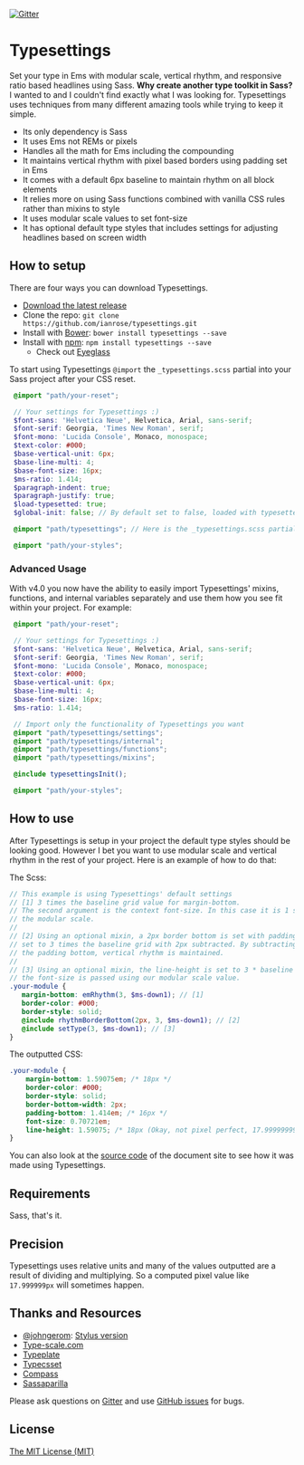 [![Gitter](https://badges.gitter.im/ianrose/typesettings.svg)](https://gitter.im/ianrose/typesettings?utm_source=badge&utm_medium=badge&utm_campaign=pr-badge)

Typesettings
============

Set your type in Ems with modular scale, vertical rhythm, and responsive ratio based headlines using Sass. **Why create another type toolkit in Sass?** I wanted to and I couldn't find exactly what I was looking for. Typesettings uses techniques from many different amazing tools while trying to keep it simple.

 * Its only dependency is Sass
 * It uses Ems not REMs or pixels
 * Handles all the math for Ems including the compounding
 * It maintains vertical rhythm with pixel based borders using padding set in Ems
 * It comes with a default 6px baseline to maintain rhythm on all block elements
 * It relies more on using Sass functions combined with vanilla CSS rules rather than mixins to style
 * It uses modular scale values to set font-size
 * It has optional default type styles that includes settings for adjusting headlines based on screen width

## How to setup

There are four ways you can download Typesettings.

* [Download the latest release](https://github.com/ianrose/typesettings/releases/latest)
* Clone the repo: `git clone https://github.com/ianrose/typesettings.git`
* Install with [Bower](http://bower.io/): `bower install typesettings --save`
* Install with [npm](https://www.npmjs.com): `npm install typesettings --save`
  * Check out [Eyeglass](https://github.com/sass-eyeglass/eyeglass)

To start using Typesettings `@import` the `_typesettings.scss` partial into your Sass project after your CSS reset.

```scss
 @import "path/your-reset";

 // Your settings for Typesettings :)
 $font-sans: 'Helvetica Neue', Helvetica, Arial, sans-serif;
 $font-serif: Georgia, 'Times New Roman', serif;
 $font-mono: 'Lucida Console', Monaco, monospace;
 $text-color: #000;
 $base-vertical-unit: 6px;
 $base-line-multi: 4;
 $base-font-size: 16px;
 $ms-ratio: 1.414;
 $paragraph-indent: true;
 $paragraph-justify: true;
 $load-typesetted: true;
 $global-init: false; // By default set to false, loaded with typesetted

 @import "path/typesettings"; // Here is the _typesettings.scss partial

 @import "path/your-styles";
```

### Advanced Usage

With v4.0 you now have the ability to easily import Typesettings' mixins, functions, and internal variables separately and use them how you see fit within your project. For example:

```scss
 @import "path/your-reset";

 // Your settings for Typesettings :)
 $font-sans: 'Helvetica Neue', Helvetica, Arial, sans-serif;
 $font-serif: Georgia, 'Times New Roman', serif;
 $font-mono: 'Lucida Console', Monaco, monospace;
 $text-color: #000;
 $base-vertical-unit: 6px;
 $base-line-multi: 4;
 $base-font-size: 16px;
 $ms-ratio: 1.414;

 // Import only the functionality of Typesettings you want
 @import "path/typesettings/settings";
 @import "path/typesettings/internal";
 @import "path/typesettings/functions";
 @import "path/typesettings/mixins";

 @include typesettingsInit();

 @import "path/your-styles";
```

## How to use

After Typesettings is setup in your project the default type styles should be looking good. However I bet you want to use modular scale and vertical rhythm in the rest of your project. Here is an example of how to do that:

The Scss:

```scss
// This example is using Typesettings' default settings
// [1] 3 times the baseline grid value for margin-bottom.
// The second argument is the context font-size. In this case it is 1 step down in
// the modular scale.
//
// [2] Using an optional mixin, a 2px border bottom is set with padding bottom
// set to 3 times the baseline grid with 2px subtracted. By subtracting the 2px from
// the padding bottom, vertical rhythm is maintained.
//
// [3] Using an optional mixin, the line-height is set to 3 * baseline grid. Then
// the font-size is passed using our modular scale value.
.your-module {
   margin-bottom: emRhythm(3, $ms-down1); // [1]
   border-color: #000;
   border-style: solid;
   @include rhythmBorderBottom(2px, 3, $ms-down1); // [2]
   @include setType(3, $ms-down1); // [3]
}
```

The outputted CSS:

```css
.your-module {
    margin-bottom: 1.59075em; /* 18px */
    border-color: #000;
    border-style: solid;
    border-bottom-width: 2px;
    padding-bottom: 1.414em; /* 16px */
    font-size: 0.70721em;
    line-height: 1.59075; /* 18px (Okay, not pixel perfect, 17.9999999999px) */
}
```

You can also look at the [source code](https://github.com/ianrose/typesettings-site) of the document site to see how it was made using Typesettings.

## Requirements

Sass, that's it.

## Precision

Typesettings uses relative units and many of the values outputted are a result of dividing and multiplying. So a computed pixel value like `17.999999px` will sometimes happen.

## Thanks and Resources

* [@johngerom](https://github.com/johngerome): [Stylus version](https://github.com/ianrose/typesettings/blob/master/_typesettings.styl)
* [Type-scale.com](http://type-scale.com/)
* [Typeplate](https://github.com/typeplate/typeplate.github.io)
* [Typecsset](https://github.com/csswizardry/typecsset)
* [Compass](https://github.com/chriseppstein/compass)
* [Sassaparilla](http://sass.fffunction.co/)

Please ask questions on [Gitter](https://gitter.im/ianrose/typesettings?utm_source=share-link&utm_medium=link&utm_campaign=share-link) and use [GitHub issues](https://github.com/ianrose/typesettings/issues) for bugs.

## License

[The MIT License (MIT)](https://github.com/ianrose/typesettings/blob/master/LICENSE)
